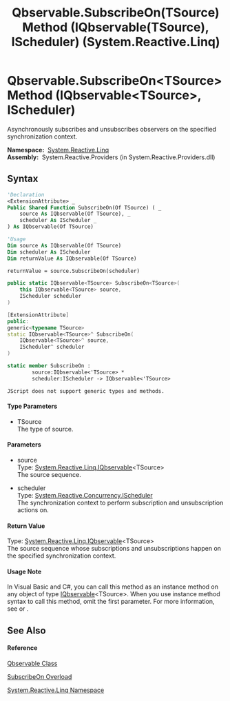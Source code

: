 ﻿---
title: Qbservable.SubscribeOn(TSource) Method (IQbservable(TSource), IScheduler) (System.Reactive.Linq)
TOCTitle: SubscribeOn(TSource) Method (IQbservable(TSource), IScheduler)
ms:assetid: M:System.Reactive.Linq.Qbservable.SubscribeOn``1(System.Reactive.Linq.IQbservable{``0},System.Reactive.Concurrency.IScheduler)
ms:mtpsurl: https://msdn.microsoft.com/en-us/library/Hh211793(v=VS.103)
ms:contentKeyID: 36069238
ms.date: 06/28/2011
mtps_version: v=VS.103
dev_langs:
- vb
- csharp
- c++
- fsharp
- jscript
---

# Qbservable.SubscribeOn\<TSource\> Method (IQbservable\<TSource\>, IScheduler)

Asynchronously subscribes and unsubscribes observers on the specified synchronization context.

**Namespace:**  [System.Reactive.Linq](hh211929\(v=vs.103\).md)  
**Assembly:**  System.Reactive.Providers (in System.Reactive.Providers.dll)

## Syntax

``` vb
'Declaration
<ExtensionAttribute> _
Public Shared Function SubscribeOn(Of TSource) ( _
    source As IQbservable(Of TSource), _
    scheduler As IScheduler _
) As IQbservable(Of TSource)
```

``` vb
'Usage
Dim source As IQbservable(Of TSource)
Dim scheduler As IScheduler
Dim returnValue As IQbservable(Of TSource)

returnValue = source.SubscribeOn(scheduler)
```

``` csharp
public static IQbservable<TSource> SubscribeOn<TSource>(
    this IQbservable<TSource> source,
    IScheduler scheduler
)
```

``` c++
[ExtensionAttribute]
public:
generic<typename TSource>
static IQbservable<TSource>^ SubscribeOn(
    IQbservable<TSource>^ source, 
    IScheduler^ scheduler
)
```

``` fsharp
static member SubscribeOn : 
        source:IQbservable<'TSource> * 
        scheduler:IScheduler -> IQbservable<'TSource> 
```

``` jscript
JScript does not support generic types and methods.
```

#### Type Parameters

  - TSource  
    The type of source.

#### Parameters

  - source  
    Type: [System.Reactive.Linq.IQbservable](hh229328\(v=vs.103\).md)\<TSource\>  
    The source sequence.  

<!-- end list -->

  - scheduler  
    Type: [System.Reactive.Concurrency.IScheduler](hh229149\(v=vs.103\).md)  
    The synchronization context to perform subscription and unsubscription actions on.  

#### Return Value

Type: [System.Reactive.Linq.IQbservable](hh229328\(v=vs.103\).md)\<TSource\>  
The source sequence whose subscriptions and unsubscriptions happen on the specified synchronization context.  

#### Usage Note

In Visual Basic and C\#, you can call this method as an instance method on any object of type [IQbservable](hh229328\(v=vs.103\).md)\<TSource\>. When you use instance method syntax to call this method, omit the first parameter. For more information, see [](https://msdn.microsoft.com/en-us/library/Bb384936) or [](https://msdn.microsoft.com/en-us/library/Bb383977).

## See Also

#### Reference

[Qbservable Class](hh211693\(v=vs.103\).md)

[SubscribeOn Overload](hh211689\(v=vs.103\).md)

[System.Reactive.Linq Namespace](hh211929\(v=vs.103\).md)

